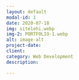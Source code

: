 ```yaml
---
layout: default
modal-id: 1
date: 2020-07-18
img: sitelehi.webp
img-2: PORTFOLIO-1.webp
alt: image-alt
project-date:
client: 
category: Web Development
description:

---
```

